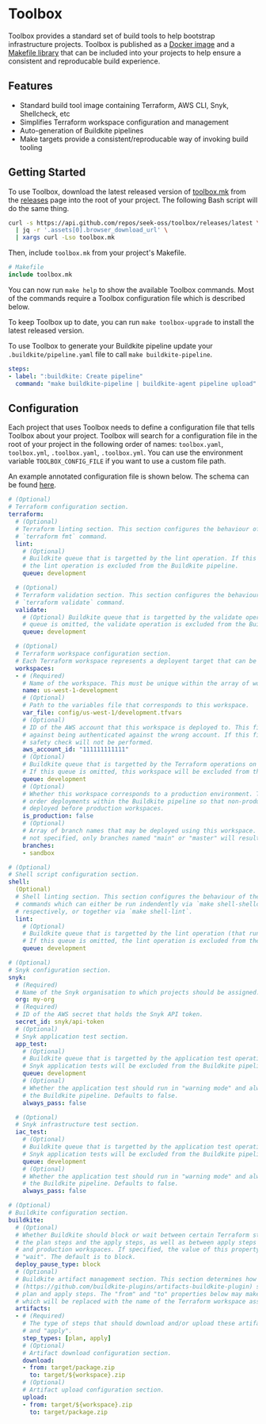 # Toolbox

Toolbox provides a standard set of build tools to help bootstrap infrastructure
projects. Toolbox is published as a [Docker image][01] and a [Makefile library][02]
that can be included into your projects to help ensure a consistent and reproducable
build experience.

## Features

- Standard build tool image containing Terraform, AWS CLI, Snyk, Shellcheck, etc
- Simplifies Terraform workspace configuration and management
- Auto-generation of Buildkite pipelines
- Make targets provide a consistent/reproducable way of invoking build tooling

## Getting Started

To use Toolbox, download the latest released version of [toolbox.mk][02] from the
[releases][03] page into the root of your project. The following Bash script will
do the same thing.

```bash
curl -s https://api.github.com/repos/seek-oss/toolbox/releases/latest \
  | jq -r '.assets[0].browser_download_url' \
  | xargs curl -Lso toolbox.mk
```

Then, include `toolbox.mk` from your project's Makefile.

```makefile
# Makefile
include toolbox.mk
```

You can now run `make help` to show the available Toolbox commands. Most of the
commands require a Toolbox configuration file which is described below.

To keep Toolbox up to date, you can run `make toolbox-upgrade` to install the
latest released version.

To use Toolbox to generate your Buildkite pipeline update your `.buildkite/pipeline.yaml`
file to call `make buildkite-pipeline`.

```yaml
steps:
- label: ":buildkite: Create pipeline"
  command: "make buildkite-pipeline | buildkite-agent pipeline upload"
```

## Configuration

Each project that uses Toolbox needs to define a configuration file that tells
Toolbox about your project. Toolbox will search for a configuration file in the
root of your project in the following order of names: `toolbox.yaml`, `toolbox.yml`,
`.toolbox.yaml`, `.toolbox.yml`. You can use the environment variable
`TOOLBOX_CONFIG_FILE` if you want to use a custom file path.

An example annotated configuration file is shown below. The schema can be found
[here][04].

```yaml
# (Optional)
# Terraform configuration section.
terraform:
  # (Optional)
  # Terraform linting section. This section configures the behaviour of the
  # `terraform fmt` command.
  lint:
    # (Optional)
    # Buildkite queue that is targetted by the lint operation. If this queue is omitted,
    # the lint operation is excluded from the Buildkite pipeline.
    queue: development

  # (Optional)
  # Terraform validation section. This section configures the behaviour of the
  # `terraform validate` command.
  validate:
    # (Optional) Buildkite queue that is targetted by the validate operation. If this
    # queue is omitted, the validate operation is excluded from the Buildkite pipeline.
    queue: development

  # (Optional)
  # Terraform workspace configuration section.
  # Each Terraform workspace represents a deployent target that can be planned and applied.
  workspaces:
  - # (Required)
    # Name of the workspace. This must be unique within the array of workspaces.
    name: us-west-1-development
    # (Optional)
    # Path to the variables file that corresponds to this workspace.
    var_file: config/us-west-1/development.tfvars
    # (Optional)
    # ID of the AWS account that this workspace is deployed to. This field is used to protect
    # against being authenticated against the wrong account. If this field is omitted, this
    # safety check will not be performed.
    aws_account_id: "111111111111"
    # (Optional)
    # Buildkite queue that is targetted by the Terraform operations on this workspace.
    # If this queue is omitted, this workspace will be excluded from the Buildkite pipeline.
    queue: development
    # (Optional)
    # Whether this workspace corresponds to a production environment. This field is used to
    # order deployments within the Buildkite pipeline so that non-production workspaces are
    # deployed before production workspaces.
    is_production: false
    # (Optional)
    # Array of branch names that may be deployed using this workspace. If this property is
    # not specified, only branches named "main" or "master" will result in a deployment.
    branches:
    - sandbox

# (Optional)
# Shell script configuration section.
shell:
  (Optional)
  # Shell linting section. This section configures the behaviour of the shellcheck and shfmt
  # commands which can either be run indendently via `make shell-shellcheck` and `make-shfmt`,
  # respectively, or together via `make shell-lint`.
  lint:
    # (Optional)
    # Buildkite queue that is targetted by the lint operation (that runs both shellcheck and shfmt).
    # If this queue is omitted, the lint operation is excluded from the Buildkite pipeline.
    queue: development

# (Optional)
# Snyk configuration section.
snyk:
  # (Required)
  # Name of the Snyk organisation to which projects should be assigned.
  org: my-org
  # (Required)
  # ID of the AWS secret that holds the Snyk API token.
  secret_id: snyk/api-token
  # (Optional)
  # Snyk application test section.
  app_test:
    # (Optional)
    # Buildkite queue that is targetted by the application test operation. If this queue is omitted,
    # Snyk application tests will be excluded from the Buildkite pipeline.
    queue: development
    # (Optional)
    # Whether the application test should run in "warning mode" and always pass so as not to block
    # the Buildkite pipeline. Defaults to false.
    always_pass: false

  # (Optional)
  # Snyk infrastructure test section.
  iac_test:
    # (Optional)
    # Buildkite queue that is targetted by the application test operation. If this queue is omitted,
    # Snyk application tests will be excluded from the Buildkite pipeline.
    queue: development
    # (Optional)
    # Whether the application test should run in "warning mode" and always pass so as not to block
    # the Buildkite pipeline. Defaults to false.
    always_pass: false

# (Optional)
# Buildkite configuration section.
buildkite:
  # (Optional)
  # Whether Buildkite should block or wait between certain Terraform steps. This will apply between
  # the plan steps and the apply steps, as well as between apply steps for non-production workspaces
  # and production workspaces. If specified, the value of this property must be either "block" or
  # "wait". The default is to block.
  deploy_pause_type: block
  # (Optional)
  # Buildkite artifact management section. This section determines how the Buildkite artifacts plugin
  # (https://github.com/buildkite-plugins/artifacts-buildkite-plugin) should be configured for Terraform
  # plan and apply steps. The "from" and "to" properties below may make use of the ${workspace} variable
  # which will be replaced with the name of the Terraform workspace associated with the upload/download.
  artifacts:
  - # (Required)
    # The type of steps that should download and/or upload these artifacts. Acceptable values are "plan"
    # and "apply".
    step_types: [plan, apply]
    # (Optional)
    # Artifact download configuration section.
    download:
    - from: target/package.zip
      to: target/${workspace}.zip
    # (Optional)
    # Artifact upload configuration section.
    upload:
    - from: target/${workspace}.zip
      to: target/package.zip
```

<!-- Links -->
[01]: Dockerfile
[02]: toolbox.mk
[03]: https://github.com/seek-oss/toolbox/releases
[04]: lib/schema.json
